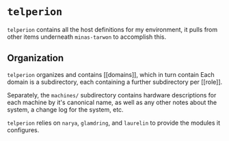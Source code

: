 # `telperion`

`telperion` contains all the host definitions for my environment, it pulls from other items
underneath `minas-tarwon` to accomplish this.

## Organization

`telperion` organizes and contains [[domains]], which in turn contain Each domain is a subdirectory,
each containing a further subdirectory per [[role]]. 

Separately, the `machines/` subdirectory contains hardware descriptions for each machine by it's
canonical name, as well as any other notes about the system, a change log for the system, etc.

`telperion` relies on `narya`, `glamdring`, and `laurelin` to provide the modules it configures.
